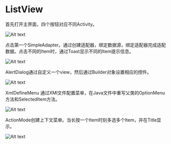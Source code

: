 # ListView
首先打开主界面，四个按钮对应不同Activity。

![Alt text](https://github.com/lx85886693/ListView/tree/master/img/1.png)

点击第一个SimpleAdapter。通过创建适配器，绑定数据源，绑定适配器完成适配数据。点击不同的Item时，通过Toast显示不同的Item提示信息。

![Alt text](https://github.com/lx85886693/ListView/tree/master/img/2.png)

AlertDialog通过自定义一个view，然后通过Builder对象设置相应的控件。

![Alt text](https://github.com/lx85886693/ListView/tree/master/img/3.png)

XmlDefineMenu 通过XMl文件配置菜单，在Java文件中重写父类的OptionMenu方法和SelectedItem方法。

![Alt text](https://github.com/lx85886693/ListView/tree/master/img/4.png)

ActionMode创建上下文菜单。当长按一个Item时刻多选多个Item，并在Title显示。

![Alt text](https://github.com/lx85886693/ListView/tree/master/img/5.png)
